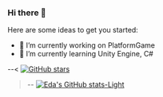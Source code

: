 ### Hi there 👋

Here are some ideas to get you started:
- 🔭 I’m currently working on PlatformGame
- 🌱 I’m currently learning Unity Engine, C#

--< [![GitHub stars](https://img.shields.io/github/stars/edaagunes/StrapDown.js.svg?style=social&label=Star&maxAge=2592000)](https://GitHub.com/edaagunes/StrapDown.js/stargazers/)
>--
[![Eda's GitHub stats-Light](https://github-readme-stats.vercel.app/api?username=edaagunes&show_icons=true&theme=default#gh-light-mode-only)](https://github.com/edaagunes/github-readme-stats#gh-light-mode-only)


